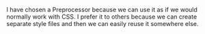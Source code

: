 I have chosen a Preprocessor because we can use it as if we would normally work with CSS. 
I prefer it to others because we can create separate style files and then we can easily reuse it somewhere else.
